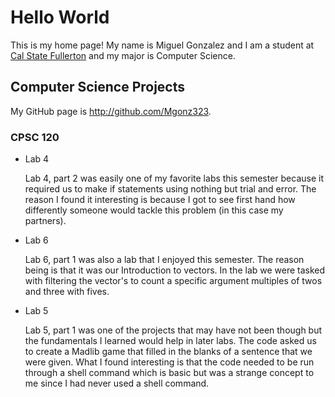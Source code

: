 # Hello World

This is my home page! My name is Miguel Gonzalez and I am a student at [Cal State Fullerton](http://www.fullerton.edu/) and my major is Computer Science.

## Computer Science Projects

My GitHub page is http://github.com/Mgonz323.

### CPSC 120

* Lab 4

    Lab 4, part 2 was easily one of my favorite labs this semester because it required us to make if
    statements using nothing but trial and error. The reason I found it interesting is because I got
    to see first hand how differently someone would tackle this problem (in this case my partners).
* Lab 6
    
    Lab 6, part 1 was also a lab that I enjoyed this semester. The reason being is that it was our 
    Introduction to vectors. In the lab we were tasked with filtering the vector's to count a specific argument multiples of twos and three with fives.
* Lab 5
    
    Lab 5, part 1 was one of the projects that may have not been though but the fundamentals I learned would help in later labs. The code asked us to create a Madlib game that filled in the blanks of a sentence that we were given. What I found interesting is that the code needed to be run through a shell command which is basic but was a strange concept to me since I had never used a shell command.

